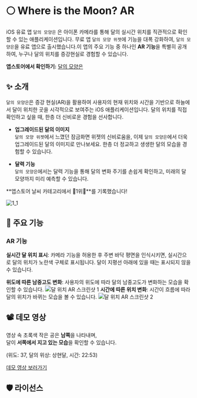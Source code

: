 # 🌕 Where is the Moon? AR
iOS 유료 앱 `달의 모양은` 은 아이폰 카메라를 통해 달의 실시간 위치를 직관적으로 확인할 수 있는 애플리케이션입니다. 무료 앱 `달의 모양 위젯`에 기능을 대폭 강화하여, `달의 모양은`을 유료 앱으로 출시했습니다.이 앱의 주요 기능 중 하나인 **AR 기능**을 특별히 공개하여, 누구나 달의 위치를 증강현실로 경험할 수 있습니다.  

  

**앱스토어에서 확인하기:** [달의 모양은](https://apps.apple.com/kr/app/moon-shape-pro/id6450383619?l=kr)

## ✨ 소개
`달의 모양은`은 증강 현실(AR)을 활용하여 사용자의 현재 위치와 시간을 기반으로 하늘에서 달이 위치한 곳을 시각적으로 보여주는 iOS 애플리케이션입니다. 달의 위치를 직접 확인하고 싶을 때, 한층 더 신비로운 경험을 선사합니다.

- **업그레이드된 달의 이미지**  
  `달의 모양 위젯`에서 느꼈던 잠금화면 위젯의 신비로움을, 이제 `달의 모양은`에서 더욱 업그레이드된 달의 이미지로 만나보세요. 한층 더 정교하고 생생한 달의 모습을 경험할 수 있습니다.

- **달력 기능**  
  `달의 모양은`에서는 달력 기능을 통해 달의 변화 주기를 손쉽게 확인하고, 미래의 달 모양까지 미리 예측할 수 있습니다.


**앱스토어 날씨 카테고리에서 🥇1위🥇**를 기록했습니다!  

![1_1](https://github.com/user-attachments/assets/47010ad7-7003-44d1-b6ee-8c706b90cd2e)

## 🔭 주요 기능
### AR 기능
**실시간 달 위치 표시**: 카메라 기능을 허용한 후 주변 바닥 평면을 인식시키면, 실시간으로 달의 위치가 노란색 구체로 표시됩니다. 달이 지평선 아래에 있을 때는 표시되지 않을 수 있습니다.


  

**위도에 따른 남중고도 변화**: 사용자의 위도에 따라 달의 남중고도가 변화하는 모습을 확인할 수 있습니다.
![달 위치 AR 스크린샷 1](https://github.com/habaekk/moonAR/assets/74465964/904b78ff-ef07-4a45-8272-d8e40af79572)
**시간에 따른 위치 변화**: 시간이 흐름에 따라 달의 위치가 바뀌는 모습을 볼 수 있습니다.
![달 위치 AR 스크린샷 2](https://github.com/habaekk/Where-is-the-Moon-AR/assets/74465964/9dab262c-2fb5-4bbe-be70-33f7f7117b8c)

## 📽️ 데모 영상
영상 속 초록색 작은 공은 **남쪽**을 나타내며,  
 달이 **서쪽에서 지고 있는 모습**을 확인할 수 있습니다.

  

(위도: 37, 달의 위상: 상현달, 시간: 22:53)

  

[데모 영상 보러가기](https://www.youtube.com/shorts/ytwRV9STICQ)

## 🛡️ 라이선스